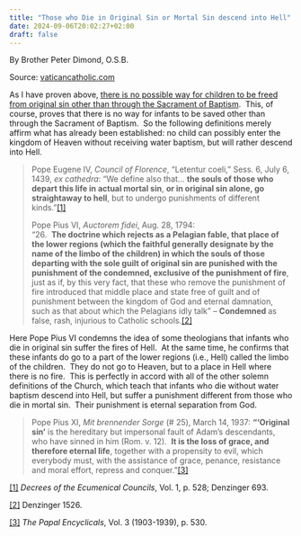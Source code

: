 ```yaml
---
title: "Those who Die in Original Sin or Mortal Sin descend into Hell"
date: 2024-09-06T20:02:27+02:00
draft: false
---
```



By Brother Peter Dimond, O.S.B.

Source: [vaticancatholic.com](https://vaticancatholic.com/people-who-die-in-mortal-sin)


<p>As I have proven above, <a href="https://vaticancatholic.com/infant-aborted-baptism/">there is no possible way for children to be freed from original sin other than through the Sacrament of Baptism</a>.&nbsp; This, of course, proves that there is no way for infants to be saved other than through the Sacrament of Baptism.&nbsp; So the following definitions merely affirm what has already been established: no child can possibly enter the kingdom of Heaven without receiving water baptism, but will rather descend into Hell.</p>
<blockquote>
<p>Pope Eugene IV, <em>Council of Florence</em>, “Letentur coeli,” Sess. 6, July 6, 1439, <em>ex cathedra</em>: “We define also that… <strong>the souls of those who depart this life in actual mortal sin</strong>, <strong>or in original sin alone, go straightaway to hell</strong>, but to undergo punishments of different kinds.”<a href="#_edn1" name="_ednref1">[1]</a></p>
<p>Pope Pius VI, <em>Auctorem fidei</em>, Aug. 28, 1794:<br>“26.&nbsp; <strong>The doctrine which rejects as a Pelagian fable, that place of the lower regions (which the faithful generally designate by the name of the limbo of the children) in which the souls of those departing with the sole guilt of original sin are punished with the punishment of the condemned, exclusive of the punishment of fire</strong>, just as if, by this very fact, that these who remove the punishment of fire introduced that middle place and state free of guilt and of punishment between the kingdom of God and eternal damnation, such as that about which the Pelagians idly talk” – <strong>Condemned </strong>as false, rash, injurious to Catholic schools.<a href="#_edn2" name="_ednref2">[2]</a></p>
</blockquote>
<p>Here Pope Pius VI condemns the idea of some theologians that infants who die in original sin suffer the fires of Hell.&nbsp; At the same time, he confirms that these infants do go to a part of the lower regions (i.e., Hell) called the limbo of the children.&nbsp; They do not go to Heaven, but to a place in Hell where there is no fire.&nbsp; This is perfectly in accord with all of the other solemn definitions of the Church, which teach that infants who die without water baptism descend into Hell, but suffer a punishment different from those who die in mortal sin.&nbsp; Their punishment is eternal separation from God.</p>
<blockquote>
<p>Pope Pius XI, <em>Mit brennender Sorge </em>(# 25), March 14, 1937: <strong>“‘Original sin’</strong> is the hereditary but impersonal fault of Adam’s descendants, who have sinned in him (Rom. v. 12).&nbsp; <strong>It is the loss of grace, and therefore eternal life</strong>, together with a propensity to evil, which everybody must, with the assistance of grace, penance, resistance and moral effort, repress and conquer.”<a href="#_edn3" name="_ednref3">[3]</a></p>
</blockquote>
<div class="footnotes">
<div><p><a href="#_ednref1" name="_edn1">[1]</a> <em>Decrees of the Ecumenical Councils</em>, Vol. 1, p. 528; Denzinger 693.</p></div>
<div><p><a href="#_ednref2" name="_edn2">[2]</a> Denzinger 1526.</p></div>
<div><p><a href="#_ednref3" name="_edn3">[3]</a> <em>The Papal Encyclicals</em>, Vol. 3 (1903-1939), p. 530.</p></div>
</div>
</div>
